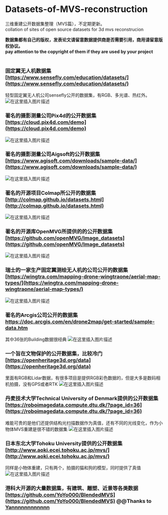 # Datasets-of-MVS-reconstruction
三维重建公开数据集整理（MVS篇），不定期更新。<br />
collation of sites of open source datasets for 3d mvs reconstrucion<br />

**数据集都有自己的版权，发表论文请留意数据提供商是否需要引用，商用请留意版权协议。**<br />
**pay attention to the copyright of them if they are used by your project**<br /><br />

### 固定翼无人机数据集 [https://www.sensefly.com/education/datasets/](https://www.sensefly.com/education/datasets/)
轻型固定翼无人机公司sensefly公开的数据集，有RGB、多光谱、热红外。
![在这里插入图片描述](https://img-blog.csdnimg.cn/e3b858ef9416456fbf0cfb9222949f71.png?x-oss-process=image/watermark,type_d3F5LXplbmhlaQ,shadow_50,text_Q1NETiBA5p2O6L-O5p2-fg==,size_20,color_FFFFFF,t_70,g_se,x_16)
### 著名的摄影测量公司Pix4d的公开数据集 [https://cloud.pix4d.com/demo](https://cloud.pix4d.com/demo)
![在这里插入图片描述](https://img-blog.csdnimg.cn/2365938c05194bb9801b00594fa9d828.png?x-oss-process=image/watermark,type_d3F5LXplbmhlaQ,shadow_50,text_Q1NETiBA5p2O6L-O5p2-fg==,size_20,color_FFFFFF,t_70,g_se,x_16)
### 著名的摄影测量公司Aigsoft的公开数据集 [https://www.agisoft.com/downloads/sample-data/](https://www.agisoft.com/downloads/sample-data/)
![在这里插入图片描述](https://img-blog.csdnimg.cn/150d586d964147eb85d72a383101bf45.png?x-oss-process=image/watermark,type_d3F5LXplbmhlaQ,shadow_50,text_Q1NETiBA5p2O6L-O5p2-fg==,size_20,color_FFFFFF,t_70,g_se,x_16)
### 著名的开源项目Colmap所公开的数据集 [http://colmap.github.io/datasets.html](http://colmap.github.io/datasets.html)
![在这里插入图片描述](https://img-blog.csdnimg.cn/12f21ec8f5714f68a15ac0894bbf9df1.png?x-oss-process=image/watermark,type_d3F5LXplbmhlaQ,shadow_50,text_Q1NETiBA5p2O6L-O5p2-fg==,size_20,color_FFFFFF,t_70,g_se,x_16)
### 著名的开源库OpenMVG所提供的的公开数据集 [https://github.com/openMVG/Image_datasets](https://github.com/openMVG/Image_datasets)
![在这里插入图片描述](https://img-blog.csdnimg.cn/ef5ecf80b92a4745a4d538fc241c086a.png?x-oss-process=image/watermark,type_d3F5LXplbmhlaQ,shadow_50,text_Q1NETiBA5p2O6L-O5p2-fg==,size_20,color_FFFFFF,t_70,g_se,x_16)

### 瑞士的一家生产固定翼测绘无人机的公司公开的数据集 [https://wingtra.com/mapping-drone-wingtraone/aerial-map-types/](https://wingtra.com/mapping-drone-wingtraone/aerial-map-types/)
![在这里插入图片描述](https://img-blog.csdnimg.cn/50d5d6be8c42403ba5db9c74b8a13709.png?x-oss-process=image/watermark,type_d3F5LXplbmhlaQ,shadow_50,text_Q1NETiBA5p2O6L-O5p2-fg==,size_20,color_FFFFFF,t_70,g_se,x_16)
### 著名的Arcgis公司公开的数据集 https://doc.arcgis.com/en/drone2map/get-started/sample-data.htm
其中36张的Building数据很经典
![在这里插入图片描述](https://img-blog.csdnimg.cn/11cde0dcd4e54e3d95fe3262398d9ccd.png?x-oss-process=image/watermark,type_d3F5LXplbmhlaQ,shadow_50,text_Q1NETiBA5p2O6L-O5p2-fg==,size_20,color_FFFFFF,t_70,g_se,x_16)
### 一个旨在文物保护的公开数据集，比较冷门 [https://openheritage3d.org/data](https://openheritage3d.org/data) 
里面有RGB和Lidar数据，有很多项目是提供RGB彩色数据的，但是大多是数码相机拍摄，没有GPS或者RTK
![在这里插入图片描述](https://img-blog.csdnimg.cn/576b99c3b2ee4a1e97cec3b4b0599b41.png?x-oss-process=image/watermark,type_d3F5LXplbmhlaQ,shadow_50,text_Q1NETiBA5p2O6L-O5p2-fg==,size_20,color_FFFFFF,t_70,g_se,x_16)
### 丹麦技术大学Technical University of Denmark提供的公开数据集 [https://roboimagedata.compute.dtu.dk/?page_id=36](https://roboimagedata.compute.dtu.dk/?page_id=36)
难能可贵的是他们还提供结构光扫描数据作为真值，还有不同的光线变化，作为小物体MVS重建是很不错的数据集 
![在这里插入图片描述](https://img-blog.csdnimg.cn/ea4bd1bf5fd3413585a617f80b380a3f.png?x-oss-process=image/watermark,type_d3F5LXplbmhlaQ,shadow_50,text_Q1NETiBA5p2O6L-O5p2-fg==,size_20,color_FFFFFF,t_70,g_se,x_16)
### 日本东北大学Tohoku University提供的公开数据集  [http://www.aoki.ecei.tohoku.ac.jp/mvs/](http://www.aoki.ecei.tohoku.ac.jp/mvs/)
同样是小物体重建，只有两个，拍摄的猫和狗的模型，同时提供了真值
![在这里插入图片描述](https://img-blog.csdnimg.cn/4c3caf7362514b8c82d794c9886c87c6.png?x-oss-process=image/watermark,type_d3F5LXplbmhlaQ,shadow_50,text_Q1NETiBA5p2O6L-O5p2-fg==,size_20,color_FFFFFF,t_70,g_se,x_16)

### 港科大开源的大量数据集，有建筑、雕塑、近景等各类数据[https://github.com/YoYo000/BlendedMVS](https://github.com/YoYo000/BlendedMVS) @@Thanks to [Yannnnnnnnnnnn](https://github.com/Yannnnnnnnnnnn)

